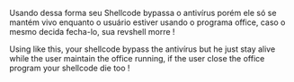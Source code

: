 Usando dessa forma seu Shellcode bypassa o antivírus porém ele só se mantém vivo enquanto o usuário 
estiver usando o programa office, caso o mesmo decida fecha-lo, sua revshell morre !


Using like this, your shellcode bypass the antivírus but he just stay alive while the 
user maintain the office running, if the user close the office program your shellcode die too !